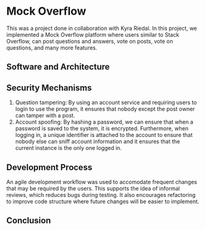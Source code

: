 # Mock Overflow

This was a project done in collaboration with Kyra Riedal. In this project, we implemented a Mock Overflow platform where users similar to Stack Overflow, can post questions and answers, vote on posts, vote on questions, and many more features. 



## Software and Architecture



## Security Mechanisms

1. Question tampering: By using an account service and requiring users to login to use the program, it ensures that nobody except the post owner can tamper with a post. 
2. Account spoofing: By hashing a password, we can ensure that when a password is saved to the system, it is encrypted. Furthermore, when logging in, a unique identifier is attached to the account to ensure that nobody else can sniff account information and it ensures that the current instance is the only one logged in. 

## Development Process

An agile development workflow was used to accomodate frequent changes that may be required by the users. This supports the idea of informal reviews, which reduces bugs during testing. It also encourages refactoring to improve code structure where future changes will be easier to implement. 

## Conclusion

